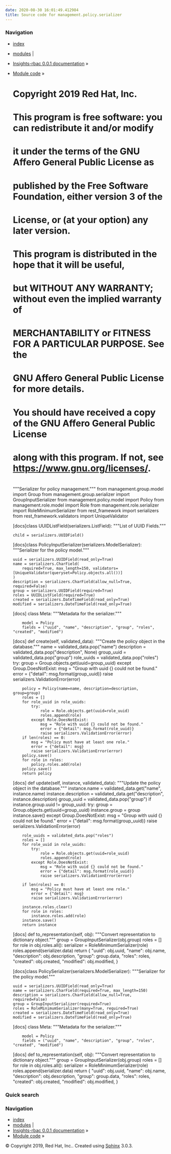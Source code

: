 ```yaml
---
date: 2020-08-30 16:01:49.412984
title: Source code for management.policy.serializer
---
```

### Navigation

  - [index](../../../../genindex/ "General Index")
  - [modules](../../../../py-modindex/ "Python Module Index") |
  - [Insights-rbac 0.0.1 documentation](../../../../index/) »
  - [Module code](../../../index/) »


    #
    # Copyright 2019 Red Hat, Inc.
    #
    # This program is free software: you can redistribute it and/or modify
    # it under the terms of the GNU Affero General Public License as
    # published by the Free Software Foundation, either version 3 of the
    # License, or (at your option) any later version.
    #
    # This program is distributed in the hope that it will be useful,
    # but WITHOUT ANY WARRANTY; without even the implied warranty of
    # MERCHANTABILITY or FITNESS FOR A PARTICULAR PURPOSE.  See the
    # GNU Affero General Public License for more details.
    #
    # You should have received a copy of the GNU Affero General Public License
    # along with this program.  If not, see <https://www.gnu.org/licenses/>.
    #
    
    """Serializer for policy management."""
    from management.group.model import Group
    from management.group.serializer import GroupInputSerializer
    from management.policy.model import Policy
    from management.role.model import Role
    from management.role.serializer import RoleMinimumSerializer
    from rest_framework import serializers
    from rest_framework.validators import UniqueValidator
    
    
    [docs]class UUIDListField(serializers.ListField):
        """List of UUID Fields."""
    
        child = serializers.UUIDField()
    
    
    [docs]class PolicyInputSerializer(serializers.ModelSerializer):
        """Serializer for the policy model."""
    
        uuid = serializers.UUIDField(read_only=True)
        name = serializers.CharField(
            required=True, max_length=150, validators=[UniqueValidator(queryset=Policy.objects.all())]
        )
        description = serializers.CharField(allow_null=True, required=False)
        group = serializers.UUIDField(required=True)
        roles = UUIDListField(required=True)
        created = serializers.DateTimeField(read_only=True)
        modified = serializers.DateTimeField(read_only=True)
    
    [docs]    class Meta:
            """Metadata for the serializer."""
    
            model = Policy
            fields = ("uuid", "name", "description", "group", "roles", "created", "modified")
    
    [docs]    def create(self, validated_data):
            """Create the policy object in the database."""
            name = validated_data.pop("name")
            description = validated_data.pop("description", None)
            group_uuid = validated_data.pop("group")
            role_uuids = validated_data.pop("roles")
            try:
                group = Group.objects.get(uuid=group_uuid)
            except Group.DoesNotExist:
                msg = "Group with uuid {} could not be found."
                error = {"detail": msg.format(group_uuid)}
                raise serializers.ValidationError(error)
    
            policy = Policy(name=name, description=description, group=group)
            roles = []
            for role_uuid in role_uuids:
                try:
                    role = Role.objects.get(uuid=role_uuid)
                    roles.append(role)
                except Role.DoesNotExist:
                    msg = "Role with uuid {} could not be found."
                    error = {"detail": msg.format(role_uuid)}
                    raise serializers.ValidationError(error)
            if len(roles) == 0:
                msg = "Policy must have at least one role."
                error = {"detail": msg}
                raise serializers.ValidationError(error)
            policy.save()
            for role in roles:
                policy.roles.add(role)
            policy.save()
            return policy
    
    [docs]    def update(self, instance, validated_data):
            """Update the policy object in the database."""
            instance.name = validated_data.get("name", instance.name)
            instance.description = validated_data.get("description", instance.description)
            group_uuid = validated_data.pop("group")
            if instance.group.uuid != group_uuid:
                try:
                    group = Group.objects.get(uuid=group_uuid)
                    instance.group = group
                    instance.save()
                except Group.DoesNotExist:
                    msg = "Group with uuid {} could not be found."
                    error = {"detail": msg.format(group_uuid)}
                    raise serializers.ValidationError(error)
    
            role_uuids = validated_data.pop("roles")
            roles = []
            for role_uuid in role_uuids:
                try:
                    role = Role.objects.get(uuid=role_uuid)
                    roles.append(role)
                except Role.DoesNotExist:
                    msg = "Role with uuid {} could not be found."
                    error = {"detail": msg.format(role_uuid)}
                    raise serializers.ValidationError(error)
    
            if len(roles) == 0:
                msg = "Policy must have at least one role."
                error = {"detail": msg}
                raise serializers.ValidationError(error)
    
            instance.roles.clear()
            for role in roles:
                instance.roles.add(role)
            instance.save()
            return instance
    
    [docs]    def to_representation(self, obj):
            """Convert representation to dictionary object."""
            group = GroupInputSerializer(obj.group)
            roles = []
            for role in obj.roles.all():
                serializer = RoleMinimumSerializer(role)
                roles.append(serializer.data)
            return {
                "uuid": obj.uuid,
                "name": obj.name,
                "description": obj.description,
                "group": group.data,
                "roles": roles,
                "created": obj.created,
                "modified": obj.modified,
            }
    
    
    [docs]class PolicySerializer(serializers.ModelSerializer):
        """Serializer for the policy model."""
    
        uuid = serializers.UUIDField(read_only=True)
        name = serializers.CharField(required=True, max_length=150)
        description = serializers.CharField(allow_null=True, required=False)
        group = GroupInputSerializer(required=True)
        roles = RoleMinimumSerializer(many=True, required=True)
        created = serializers.DateTimeField(read_only=True)
        modified = serializers.DateTimeField(read_only=True)
    
    [docs]    class Meta:
            """Metadata for the serializer."""
    
            model = Policy
            fields = ("uuid", "name", "description", "group", "roles", "created", "modified")
    
    [docs]    def to_representation(self, obj):
            """Convert representation to dictionary object."""
            group = GroupInputSerializer(obj.group)
            roles = []
            for role in obj.roles.all():
                serializer = RoleMinimumSerializer(role)
                roles.append(serializer.data)
            return {
                "uuid": obj.uuid,
                "name": obj.name,
                "description": obj.description,
                "group": group.data,
                "roles": roles,
                "created": obj.created,
                "modified": obj.modified,
            }

### Quick search

### Navigation

  - [index](../../../../genindex/ "General Index")
  - [modules](../../../../py-modindex/ "Python Module Index") |
  - [Insights-rbac 0.0.1 documentation](../../../../index/) »
  - [Module code](../../../index/) »

© Copyright 2019, Red Hat, Inc.. Created using
[Sphinx](http://sphinx-doc.org/) 3.0.3.